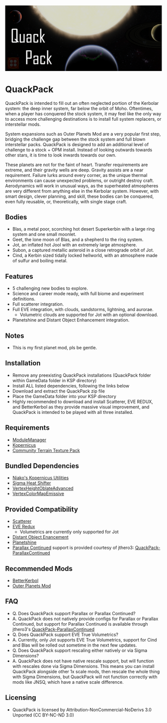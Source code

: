 ![QuackPack](Banner/QuackPack.png)
# QuackPack
QuackPack is intended to fill out an often neglected portion of the Kerbolar system: the deep inner system, far below the orbit of Moho.  Oftentimes, when a player has conquered the stock system, it may feel like the only way to access more challenging destinations is to install full system replacers, or interstellar mods.

System expansions such as Outer Planets Mod are a very popular first step, bridging the challenge gap between the stock system and full blown interstellar packs. QuackPack is designed to add an additional level of challenge to a stock + OPM install.  Instead of looking outwards towards other stars, it is time to look inwards towards our own.

These planets are not for the faint of heart.  Transfer requirements are extreme, and their gravity wells are deep.  Gravity assists are a near requirement. Failure lurks around every corner, as the unique thermal environments can cause unexpected problems, or outright destroy craft.  Aerodynamics will work in unusual ways, as the superheated atmospheres are very different from anything else in the Kerbolar system.  However, with smart design, clever planning, and skill, these bodies can be conquered, even fully reusable, or, theoretically, with single stage craft.

## Bodies
* Blas, a metal poor, scorching hot desert Superkerbin with a large ring system and one small moonlet.
* Geet, the lone moon of Blas, and a shepherd to the ring system.
* Jot, an inflated hot Jool with an extremely large atmosphere.
* Subon, a captured metallic asteroid in a close retrograde orbit of Jot.
* Cind, a Kerbin sized tidally locked hellworld, with an atmosphere made of sulfur and boiling metal.

## Features
* 5 challenging new bodies to explore.
* Science and career mode ready, with full biome and experiment definitions.
* Full scatterer integration.
* Full EVE integration, with clouds, sandstorms, lightning, and aurorae.
  * Volumetric clouds are supported for Jot with an optional download. 
* Planetshine and Distant Object Enhancement integration.

## Notes
* This is my first planet mod, pls be gentle.

## Installation
* Remove any preexisting QuackPack installations (QuackPack folder within GameData folder in KSP directory)
* Install ALL listed dependencies, following the links below
* Download and extract the QuackPack zip file
* Place the GameData folder into your KSP directory
* Highly recommended to download and install Scatterer, EVE REDUX, and BetterKerbol as they provide massive visual improvement, and QuackPack is intended to be played with all three installed.

## Requirements
* [ModuleManager](https://forum.kerbalspaceprogram.com/index.php?/topic/50533-18x-112x-module-manager-422-june-18th-2022-the-heatwave-edition/)
* [Kopernicus](https://forum.kerbalspaceprogram.com/index.php?/topic/200143-180-1123-kopernicus-stable-branch-last-updated-august-12th-2022/)
* [Community Terrain Texture Pack](https://forum.kerbalspaceprogram.com/index.php?/topic/165873-ksp-15x-community-terrain-textures-pack-104-25-oct-2018/)

## Bundled Dependencies
* [Niako's Kopernicus Utilities](https://forum.kerbalspaceprogram.com/index.php?/topic/207768-112-niakos-kopernicus-utilities-smoother-heightmaps/)
* [Sigma Heat Shifter](https://github.com/Sigma88/Sigma-HeatShifter)
* [VertexHeightOblateAdvanced](https://forum.kerbalspaceprogram.com/topic/222923-1125-kopernicus-vertexheightoblateadvanced-112-easy-oblate-bodies/)
* [VertexColorMapEmissive](https://forum.kerbalspaceprogram.com/topic/225111-1125-kopernicus-vertexcolormapemissive-100-easy-emissives/)

## Provided Compatibility
* [Scatterer](https://forum.kerbalspaceprogram.com/index.php?/topic/103963-wip19x-112x-scatterer-atmospheric-scattering-00838-14082022-scattering-improvements-in-game-atmo-generation-and-multi-sun-support/)
* [EVE Redux](https://forum.kerbalspaceprogram.com/index.php?/topic/196411-19-112x-eve-redux-performance-enhanced-eve-maintenance-v11171-09092022/)
  * Volumetrics are currently only supported for Jot
* [Distant Object Enancement](https://forum.kerbalspaceprogram.com/index.php?/topic/205063-ksp-131-distant-object-enhancement-doe-l-under-new-management-2119-2022-0727/)
* [Planetshine](https://forum.kerbalspaceprogram.com/index.php?/topic/173138-112x-planetshine-0266-feb-22-2022/)
* [Parallax Continued](https://forum.kerbalspaceprogram.com/topic/209714-112x-parallax-pbr-terrain-and-surface-objects-208/) support is provided courtesy of jthero3: [QuackPack-ParallaxContinued](https://github.com/jthero3/QuackPack-ParallaxContinued/releases/latest)

## Recommended Mods
* [BetterKerbol](https://forum.kerbalspaceprogram.com/index.php?/topic/207389-112x-kopernicus-betterkerbol-v101-a-kerbol-graphics-enhancement/)
* [Outer Planets Mod](https://forum.kerbalspaceprogram.com/index.php?/topic/184789-131-112x-outer-planets-mod-v2210-3rd-jan-2022/)

## FAQ
* Q. Does QuackPack support Parallax or Parallax Continued?
* A. QuackPack does not natively provide configs for Parallax or Parallax Continued, but support for Parallax Continued is available through jthero3's [QuackPack-ParallaxContinued](https://github.com/jthero3/QuackPack-ParallaxContinued/releases/latest)
* Q. Does QuackPack support EVE True Volumetrics?
* A. Currently, only Jot supports EVE True Volumetrics, support for Cind and Blas will be rolled out sometime in the next few updates.
* Q. Does QuackPack support rescaling either natively or via Sigma Dimensions?
* A. QuackPack does not have native rescale support, but will function with rescales done via Sigma Dimensions. This means you can install QuackPack alongside other 1x scale mods, then rescale the whole thing with Sigma Dimensions, but QuackPack will not function correctly with mods like JNSQ, which have a native scale difference.

## Licensing
* QuackPack is licensed by Attribution-NonCommercial-NoDerivs 3.0 Unported (CC BY-NC-ND 3.0)
